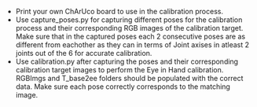 * Print your own ChArUco board to use in the calibration process.
* Use capture_poses.py for capturing different poses for the calibration process and their corresponding RGB images of the calibration target. Make sure that in the captured poses each 2 consecutive poses are as different from eachother as they can in terms of Joint axises in atleast 2 joints out of the 6 for accurate calibration.
* Use calibration.py after capturing the poses and their corresponding calibration target images to perform the Eye in Hand calibration. RGBImgs and T_base2ee folders should be populated with the correct data. Make sure each pose correctly corresponds to the matching image.
